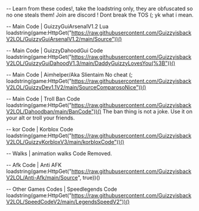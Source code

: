 -- Learn from these codes!, take the loadstring only, they are obfuscated so no one steals them! Join are discord ! Dont break the TOS (; yk what i mean.

-- Main Code | GuizzyGuiArsenalV1.2 Lua
loadstring(game:HttpGet("https://raw.githubusercontent.com/GuizzyisbackV2LOL/GuizzyGuiArsenalV1.2/main/Source"))()

-- Main Code | GuizzyDahoodGui Code
loadstring(game:HttpGet("https://raw.githubusercontent.com/GuizzyisbackV2LOL/GuizzyGuiDahoodV1.3/main/DaddyGuizzyLovesYou(%3B"))()

-- Main Code | Aimhelper/Aka Slientaim No cheat (;
loadstring(game:HttpGet("https://raw.githubusercontent.com/GuizzyisbackV2LOL/GuizzyDev1.1V2/main/SourceComparosoNice"))()

-- Main Code | Troll Ban Code
loadstring(game:HttpGet("https://raw.githubusercontent.com/GuizzyisbackV2LOL/Dahoodban/main/BanCode"))()
The ban thing is not a joke. Use it on your alt or troll your friends.

-- kor Code | Korblox Code 
loadstring(game:HttpGet("https://raw.githubusercontent.com/GuizzyisbackV2LOL/GuizzyKorbloxV3/main/korbloxCode"))()

-- Walks | animation walks Code
Removed. 

-- Afk Code | Anti AFK
loadstring(game:HttpGet("https://raw.githubusercontent.com/GuizzyisbackV2LOL/Anti-Afk/main/Source", true))()

-- Other Games Codes | Speedlegends Code
loadstring(game:HttpGet("https://raw.githubusercontent.com/GuizzyisbackV2LOL/SpeedCodeV2/main/LegendsSpeedV2"))()
